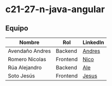 # c21-27-n-java-angular

## Equipo

| Nombre | Rol | LinkedIn |
| ------ | ------ |------ |
| Avendaño Andres | Backend|[Andres](https://www.linkedin.com/in/andr%C3%A9s-avenda%C3%B1o-25100a73/)|
| Romero Nicolas | Frontend|[Nico](https://www.linkedin.com/in/jnolmos/)|
| Rúa Alejandro |Backend |[Ale](https://www.linkedin.com/in/alejandro-rua/)|
| Soto Jesús | Frontend |[Jesus](https://www.linkedin.com/in/sotopaguayj/)|
